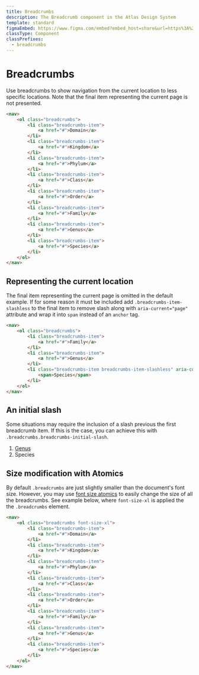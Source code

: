 ```yaml
---
title: Breadcrumbs
description: The Breadcrumb component in the Atlas Design System
template: standard
figmaEmbed: https://www.figma.com/embed?embed_host=share&url=https%3A%2F%2Fwww.figma.com%2Ffile%2F1xPKoajeYtL7JPQ4ZoENkr%2F%25F0%259F%258C%259E-Atlas-Design-UI-Kit-(Team-Guidance)%3Fnode-id%3D0%253A1
classType: Component
classPrefixes:
  - breadcrumbs
---
```


# Breadcrumbs

Use breadcrumbs to show navigation from the current location to less specific locations. Note that the final item representing the current page is not presented.

```html
<nav>
	<ol class="breadcrumbs">
		<li class="breadcrumbs-item">
			<a href="#">Domain</a>
		</li>
		<li class="breadcrumbs-item">
			<a href="#">Kingdom</a>
		</li>
		<li class="breadcrumbs-item">
			<a href="#">Phylum</a>
		</li>
		<li class="breadcrumbs-item">
			<a href="#">Class</a>
		</li>
		<li class="breadcrumbs-item">
			<a href="#">Order</a>
		</li>
		<li class="breadcrumbs-item">
			<a href="#">Family</a>
		</li>
		<li class="breadcrumbs-item">
			<a href="#">Genus</a>
		</li>
		<li class="breadcrumbs-item">
			<a href="#">Species</a>
		</li>
	</ol>
</nav>
```

## Representing the current location

The final item representing the current page is omitted in the default example. If for some reason it must be included add `.breadcrumbs-item-slashless` to the final item to remove slash along with `aria-current="page"` attribute and wrap it into `span` instead of an `anchor` tag.

```html
<nav>
	<ol class="breadcrumbs">
		<li class="breadcrumbs-item">
			<a href="#">Family</a>
		</li>
		<li class="breadcrumbs-item">
			<a href="#">Genus</a>
		</li>
		<li class="breadcrumbs-item breadcrumbs-item-slashless" aria-current="page">
			<span>Species</span>
		</li>
	</ol>
</nav>
```

## An initial slash

Some situations may require the inclusion of a slash previous the first breadcrumb item. If this is the case, you can achieve this with `.breadcrumbs.breadcrumbs-initial-slash`.

<nav class="margin-top-md">
	<ol class="breadcrumbs breadcrumbs-initial-slash">
		<li class="breadcrumbs-item">
			<a href="#">Genus</a>
		</li>
		<li class="breadcrumbs-item breadcrumbs-item-slashless" aria-current="page">
			<span>Species</span>
		</li>
	</ol>
</nav>

## Size modification with Atomics

By default `.breadcrumbs` are just slightly smaller than the document's font size. However, you may use [font size atomics](~/src/atomics/typography.md) to easily change the size of all the breadcrumbs. See example below, where `font-size-xl` is applied the the `.breadcrumbs` element.

```html
<nav>
	<ol class="breadcrumbs font-size-xl">
		<li class="breadcrumbs-item">
			<a href="#">Domain</a>
		</li>
		<li class="breadcrumbs-item">
			<a href="#">Kingdom</a>
		</li>
		<li class="breadcrumbs-item">
			<a href="#">Phylum</a>
		</li>
		<li class="breadcrumbs-item">
			<a href="#">Class</a>
		</li>
		<li class="breadcrumbs-item">
			<a href="#">Order</a>
		</li>
		<li class="breadcrumbs-item">
			<a href="#">Family</a>
		</li>
		<li class="breadcrumbs-item">
			<a href="#">Genus</a>
		</li>
		<li class="breadcrumbs-item">
			<a href="#">Species</a>
		</li>
	</ol>
</nav>
```
